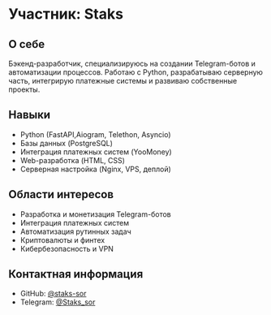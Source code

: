 # Участник: Staks

## О себе
Бэкенд-разработчик, специализируюсь на создании Telegram-ботов и автоматизации процессов. Работаю с Python, разрабатываю серверную часть, интегрирую платежные системы и развиваю собственные проекты.  

## Навыки
- Python (FastAPI,Aiogram, Telethon, Asyncio)
- Базы данных (PostgreSQL)
- Интеграция платежных систем (YooMoney)
- Web-разработка (HTML, CSS)
- Серверная настройка (Nginx, VPS, деплой)

## Области интересов
- Разработка и монетизация Telegram-ботов
- Интеграция платежных систем
- Автоматизация рутинных задач
- Криптовалюты и финтех
- Кибербезопасность и VPN

## Контактная информация
- GitHub: [@staks-sor](https://github.com/staks-sor)
- Telegram: [@Staks_sor](https://t.me/Staks_sor) 
